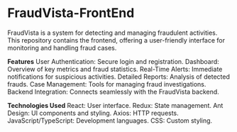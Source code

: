 # FraudVista-FrontEnd

FraudVista is a system for detecting and managing fraudulent activities. This repository contains the frontend, offering a user-friendly interface for monitoring and handling fraud cases.

**Features**
User Authentication: Secure login and registration.
Dashboard: Overview of key metrics and fraud statistics.
Real-Time Alerts: Immediate notifications for suspicious activities.
Detailed Reports: Analysis of detected frauds.
Case Management: Tools for managing fraud investigations.
Backend Integration: Connects seamlessly with the FraudVista backend.

**Technologies Used**
React: User interface.
Redux: State management.
Ant Design: UI components and styling.
Axios: HTTP requests.
JavaScript/TypeScript: Development languages.
CSS: Custom styling.
